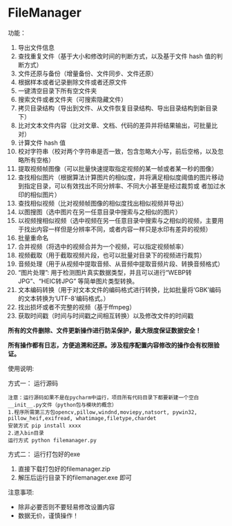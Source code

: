 # FileManager
功能：
1. 导出文件信息 
2. 查找重复文件（基于大小和修改时间的判断方式，以及基于文件 hash 值的判断方式）
3. 文件还原与备份（增量备份、文件同步、文件还原）
4. 根据样本或者记录删除文件或者还原文件 
5. 一键清空目录下所有空文件夹 
6. 搜索文件或者文件夹（可搜索隐藏文件）
7. 拷贝目录结构（导出到文件、从文件恢复目录结构、导出目录结构到新目录下）
8. 比对文本文件内容（比对文章、文档、代码的差异并将结果输出，可批量比对）
9. 计算文件 hash 值 
10. 校对字符串（校对两个字符串是否一致，包含忽略大小写，前后空格，以及忽略所有空格）
11. 提取视频帧图像（可以批量快速提取指定视频的某一帧或者某一秒的图像）
12. 查找相似图片（根据算法计算图片的相似度，并将满足相似度阈值的图片移动到指定目录，可以有效找出不同分辨率、不同大小甚至是经过裁剪或
者加过水印的相似图片）
13. 查找相似视频（比对视频帧图像的相似度找出相似视频并导出）
14. 以图搜图（选中图片在另一任意目录中搜索与之相似的图片）
15. 以视频搜相似视频（选中视频在另一任意目录中搜索与之相似的视频，主要用于找出内容一样但是分辨率不同，或者内容一样只是水印有差异的视频）
16. 批量重命名 
17. 合并视频（将选中的视频合并为一个视频，可以指定视频帧率） 
18. 视频截取（用于截取视频片段，也可以批量对目录下的视频进行裁剪）
19. 音频处理（用于从视频中提取音频、从音频中提取音频片段、转换音频格式）
20. “图片处理”: 用于检测图片真实数据类型，并且可以进行“WEBP转JPG”、“HEIC转JPG”
等简单图片类型转换。 
21. 文本编码转换（用于对文本文件的编码格式进行转换，比如批量将‘GBK’编码的文本转换为‘UTF-8’编码格式。）
22. 找出损坏或者不完整的视频（基于ffmpeg） 
23. 获取时间戳（时间与时间戳之间相互转换）以及修改文件的时间戳

**所有的文件删除、文件更新操作进行防呆保护，最大限度保证数据安全！**

**所有操作都有日志，方便追溯和还原。涉及程序配置内容修改的操作会有权限验证。**

使用说明:

方式一： 运行源码

    注意：运行源码如果不是在pycharm中运行，项目所有代码目录下都要新建一个空白__init__.py文件（python包与模块的概念）
    1.程序所需第三方包opencv,pillow,windnd,moviepy,natsort, pywin32, pillow_heif,exifread, whatimage,filetype,chardet
    安装方式 pip install xxxx
    2.进入bin目录
    运行方式 python filemanager.py

方式二： 运行打包好的exe
1. 直接下载打包好的filemanager.zip 
2. 解压后运行目录下的filemanager.exe 即可

注意事项:
- 除非必要否则不要轻易修改设置内容
- 数据无价，谨慎操作！



